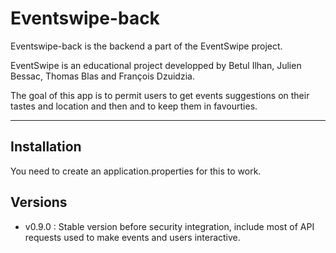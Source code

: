 # Eventswipe-back

Eventswipe-back is the backend a part of the EventSwipe project.

EventSwipe is an educational project developped by Betul Ilhan, Julien Bessac, Thomas Blas and François Dzuidzia.

The goal of this app is to permit users to get events suggestions on their tastes and location and then and to keep them in favourties.

---

## Installation

You need to create an application.properties for this to work.

## Versions

- v0.9.0 : Stable version before security integration, include most of API requests used to make events and users interactive.
